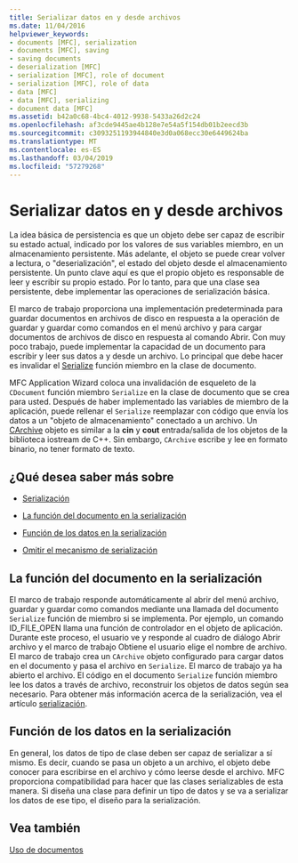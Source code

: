 ```yaml
---
title: Serializar datos en y desde archivos
ms.date: 11/04/2016
helpviewer_keywords:
- documents [MFC], serialization
- documents [MFC], saving
- saving documents
- deserialization [MFC]
- serialization [MFC], role of document
- serialization [MFC], role of data
- data [MFC]
- data [MFC], serializing
- document data [MFC]
ms.assetid: b42a0c68-4bc4-4012-9938-5433a26d2c24
ms.openlocfilehash: af3cde9445ae4b128e7e54a5f154db01b2eecd3b
ms.sourcegitcommit: c3093251193944840e3d0a068ecc30e6449624ba
ms.translationtype: MT
ms.contentlocale: es-ES
ms.lasthandoff: 03/04/2019
ms.locfileid: "57279268"
---
```

# <a name="serializing-data-to-and-from-files"></a>Serializar datos en y desde archivos

La idea básica de persistencia es que un objeto debe ser capaz de escribir su estado actual, indicado por los valores de sus variables miembro, en un almacenamiento persistente. Más adelante, el objeto se puede crear volver a lectura, o "deserialización", el estado del objeto desde el almacenamiento persistente. Un punto clave aquí es que el propio objeto es responsable de leer y escribir su propio estado. Por lo tanto, para que una clase sea persistente, debe implementar las operaciones de serialización básica.

El marco de trabajo proporciona una implementación predeterminada para guardar documentos en archivos de disco en respuesta a la operación de guardar y guardar como comandos en el menú archivo y para cargar documentos de archivos de disco en respuesta al comando Abrir. Con muy poco trabajo, puede implementar la capacidad de un documento para escribir y leer sus datos a y desde un archivo. Lo principal que debe hacer es invalidar el [Serialize](../mfc/reference/cobject-class.md#serialize) función miembro en la clase de documento.

MFC Application Wizard coloca una invalidación de esqueleto de la `CDocument` función miembro `Serialize` en la clase de documento que se crea para usted. Después de haber implementado las variables de miembro de la aplicación, puede rellenar el `Serialize` reemplazar con código que envía los datos a un "objeto de almacenamiento" conectado a un archivo. Un [CArchive](../mfc/reference/carchive-class.md) objeto es similar a la **cin** y **cout** entrada/salida de los objetos de la biblioteca iostream de C++. Sin embargo, `CArchive` escribe y lee en formato binario, no tener formato de texto.

## <a name="what-do-you-want-to-know-more-about"></a>¿Qué desea saber más sobre

- [Serialización](../mfc/serialization-in-mfc.md)

- [La función del documento en la serialización](#_core_the_document.92.s_role_in_serialization)

- [Función de los datos en la serialización](#_core_the_data.92.s_role_in_serialization)

- [Omitir el mecanismo de serialización](../mfc/bypassing-the-serialization-mechanism.md)

##  <a name="_core_the_document.92.s_role_in_serialization"></a> La función del documento en la serialización

El marco de trabajo responde automáticamente al abrir del menú archivo, guardar y guardar como comandos mediante una llamada del documento `Serialize` función de miembro si se implementa. Por ejemplo, un comando ID_FILE_OPEN llama una función de controlador en el objeto de aplicación. Durante este proceso, el usuario ve y responde al cuadro de diálogo Abrir archivo y el marco de trabajo Obtiene el usuario elige el nombre de archivo. El marco de trabajo crea un `CArchive` objeto configurado para cargar datos en el documento y pasa el archivo en `Serialize`. El marco de trabajo ya ha abierto el archivo. El código en el documento `Serialize` función miembro lee los datos a través de archivo, reconstruir los objetos de datos según sea necesario. Para obtener más información acerca de la serialización, vea el artículo [serialización](../mfc/serialization-in-mfc.md).

##  <a name="_core_the_data.92.s_role_in_serialization"></a> Función de los datos en la serialización

En general, los datos de tipo de clase deben ser capaz de serializar a sí mismo. Es decir, cuando se pasa un objeto a un archivo, el objeto debe conocer para escribirse en el archivo y cómo leerse desde el archivo. MFC proporciona compatibilidad para hacer que las clases serializables de esta manera. Si diseña una clase para definir un tipo de datos y se va a serializar los datos de ese tipo, el diseño para la serialización.

## <a name="see-also"></a>Vea también

[Uso de documentos](../mfc/using-documents.md)
